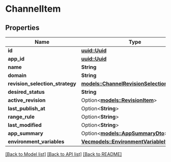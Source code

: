 # ChannelItem

## Properties

Name | Type | Description | Notes
------------ | ------------- | ------------- | -------------
**id** | [**uuid::Uuid**](uuid::Uuid.md) |  | 
**app_id** | [**uuid::Uuid**](uuid::Uuid.md) |  | 
**name** | **String** |  | 
**domain** | **String** |  | 
**revision_selection_strategy** | [**models::ChannelRevisionSelectionStrategy**](ChannelRevisionSelectionStrategy.md) |  | 
**desired_status** | **String** |  | 
**active_revision** | Option<[**models::RevisionItem**](RevisionItem.md)> |  | [optional]
**last_publish_at** | Option<**String**> |  | [optional]
**range_rule** | Option<**String**> |  | [optional]
**last_modified** | Option<**String**> |  | [optional]
**app_summary** | Option<[**models::AppSummaryDto**](AppSummaryDto.md)> |  | [optional]
**environment_variables** | [**Vec<models::EnvironmentVariableItem>**](EnvironmentVariableItem.md) |  | 

[[Back to Model list]](../README.md#documentation-for-models) [[Back to API list]](../README.md#documentation-for-api-endpoints) [[Back to README]](../README.md)


